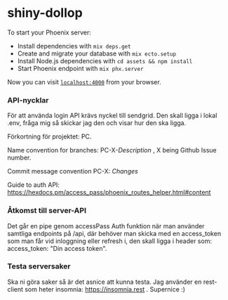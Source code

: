 # shiny-dollop

To start your Phoenix server:

  * Install dependencies with `mix deps.get`
  * Create and migrate your database with `mix ecto.setup`
  * Install Node.js dependencies with `cd assets && npm install`
  * Start Phoenix endpoint with `mix phx.server`

Now you can visit [`localhost:4000`](http://localhost:4000) from your browser.

### API-nycklar
För att använda login API krävs nyckel till sendgrid. Den skall ligga i lokal .env, fråga mig så skickar jag den och visar hur den ska ligga.

Förkortning för projektet: PC.

Name convention for branches: PC-X-_Description_ , X being Github Issue number.

Commit message convention PC-X: _Changes_

Guide to auth API: https://hexdocs.pm/access_pass/phoenix_routes_helper.html#content

### Åtkomst till server-API
Det går en pipe genom accessPass Auth funktion när man använder samtliga endpoints på /api, där behöver man skicka med en access_token som man får vid inloggning eller refresh i, den skall ligga i header som: access_token: "Din access token".

### Testa serversaker
Ska ni göra saker så är det asnice att kunna testa. Jag använder en rest-client som heter insomnia: https://insomnia.rest . Supernice :)